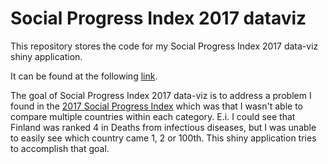 
<!-- README.md is generated from README.Rmd. Please edit that file -->
Social Progress Index 2017 dataviz
==================================

This repository stores the code for my Social Progress Index 2017 data-viz shiny application.

It can be found at the following [link](http://emilhvitfeldt.shinyapps.io/social_progress_index_2017_dataviz).

The goal of Social Progress Index 2017 data-viz is to address a problem I found in the [2017 Social Progress Index](http://www.socialprogressindex.com/) which was that I wasn't able to compare multiple countries within each category. E.i. I could see that Finland was ranked 4 in Deaths from infectious diseases, but I was unable to easily see which country came 1, 2 or 100th. This shiny application tries to accomplish that goal.
